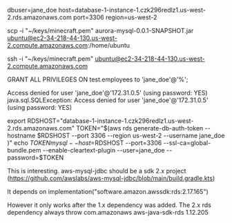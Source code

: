 

dbuser=jane_doe
host=database-1-instance-1.czk296redlz1.us-west-2.rds.amazonaws.com
port=3306
region=us-west-2

scp -i "~/keys/minecraft.pem" aurora-mysql-0.0.1-SNAPSHOT.jar  ubuntu@ec2-34-218-44-130.us-west-2.compute.amazonaws.com:/home/ubuntu

ssh -i "~/keys/minecraft.pem"   ubuntu@ec2-34-218-44-130.us-west-2.compute.amazonaws.com

GRANT ALL PRIVILEGES ON test.employees to 'jane_doe'@'%';


Access denied for user 'jane_doe'@'172.31.0.5' (using password: YES)
java.sql.SQLException: Access denied for user 'jane_doe'@'172.31.0.5' (using password: YES)


export RDSHOST="database-1-instance-1.czk296redlz1.us-west-2.rds.amazonaws.com"
TOKEN="$(aws rds generate-db-auth-token --hostname $RDSHOST --port 3306 --region us-west-2 --username jane_doe )"
echo $TOKEN
mysql --host=$RDSHOST --port=3306 --ssl-ca=global-bundle.pem --enable-cleartext-plugin --user=jane_doe --password=$TOKEN

This is interesting.
aws-mysql-jdbc should be a sdk 2.x project (https://github.com/awslabs/aws-mysql-jdbc/blob/main/build.gradle.kts)

It depends on implementation("software.amazon.awssdk:rds:2.17.165")

However it only works after the 1.x dependency was added. The 2.x rds dependency always throw
<dependency>
<groupId>com.amazonaws</groupId>
<artifactId>aws-java-sdk-rds</artifactId>
<version>1.12.205</version>
</dependency>
